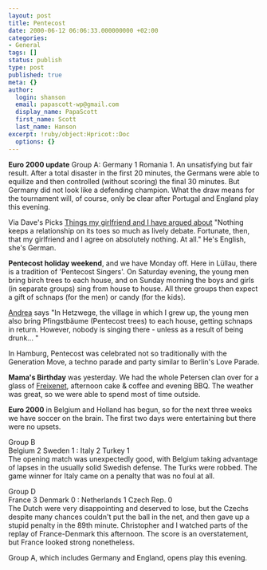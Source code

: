 ```yaml
---
layout: post
title: Pentecost
date: 2000-06-12 06:06:33.000000000 +02:00
categories:
- General
tags: []
status: publish
type: post
published: true
meta: {}
author:
  login: shanson
  email: papascott-wp@gmail.com
  display_name: PapaScott
  first_name: Scott
  last_name: Hanson
excerpt: !ruby/object:Hpricot::Doc
  options: {}
---
```

<p><b>Euro 2000 update</b> Group A: Germany 1 Romania 1. An unsatisfying but fair result. After a total disaster in the first 20 minutes, the Germans were able to equilize and then controlled (without scoring) the final 30 minutes. But Germany did not look like a defending champion. What the draw means for the tournament will, of course, only be clear after Portugal and England play this evening.</p>
<p>Via Dave's Picks <a href="http://homepage.ntlworld.com/mil.millington/things.html">Things my girlfriend and I have argued about</a> "Nothing keeps a relationship on its toes so much as lively debate. Fortunate, then, that my girlfriend and I agree on absolutely nothing. At all." He's English, she's German. </p>
<p><b>Pentecost holiday weekend</b>, and we have Monday off. Here in Lüllau, there is a tradition of 'Pentecost Singers'. On Saturday evening, the young men bring birch trees to each house, and on Sunday morning the boys and girls (in separate groups) sing from house to house. All three groups then expect a gift of schnaps (for the men) or candy (for the kids). </p>
<p><a href="http://andrea.editthispage.com/">Andrea</a> says "In Hetzwege, the village in which I grew up, the young men also bring Pfingstbäume (Pentecost trees) to each house, getting schnaps in return. However, nobody is singing there - unless as a result of being drunk... "</p>
<p>In Hamburg, Pentecost was celebrated not so traditionally with the Generation Move, a techno parade and party similar to Berlin's Love Parade.</p>
<p><b>Mama's Birthday</b> was yesterday. We had the whole Petersen clan over for a glass of <a href="http://www.freixenetusa.com/partyplanner.shtml?number=7&event=Backyard+BBQ">Freixenet</a>, afternoon cake & coffee and evening BBQ. The weather was great, so we were able to spend most of time outside.</p>
<p><b>Euro 2000</b> in Belgium and Holland has begun, so for the next three weeks we have soccer on the brain. The first two days were entertaining but there were no upsets.</p>
<p>Group B<br />
Belgium 2 Sweden 1 : Italy 2 Turkey 1<br />
The opening match was unexpectedly good, with Belgium taking advantage of lapses in the usually solid Swedish defense. The Turks were robbed. The game winner for Italy came on a penalty that was no foul at all.</p>
<p>Group D<br />
France 3 Denmark 0 : Netherlands 1 Czech Rep. 0<br />
The Dutch were very disappointing and deserved to lose, but the Czechs despite many chances couldn't put the ball in the net, and then gave up a stupid penalty in the 89th minute. Christopher and I watched parts of the replay of France-Denmark this afternoon. The score is an overstatement, but France looked strong nonetheless. </p>
<p>Group A, which includes Germany and England, opens play this evening.</p>
